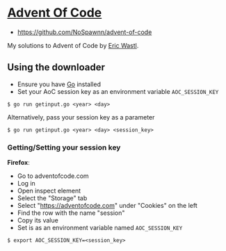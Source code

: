 # [Advent Of Code](https://adventofcode.com)

- <https://github.com/NoSpawnn/advent-of-code>

My solutions to Advent of Code by [Eric Wastl](http://was.tl/).

## Using the downloader

- Ensure you have [Go](https://go.dev/) installed
- Set your AoC session key as an environment variable `AOC_SESSION_KEY`

```shell
$ go run getinput.go <year> <day>
```

Alternatively, pass your session key as a parameter

```shell
$ go run getinput.go <year> <day> <session_key>
```

### Getting/Setting your session key

**Firefox**:

- Go to adventofcode.com
- Log in
- Open inspect element
- Select the "Storage" tab
- Select "<https://adventofcode.com>" under "Cookies" on the left
- Find the row with the name "session"
- Copy its value
- Set is as an environment variable named `AOC_SESSION_KEY`

```shell
$ export AOC_SESSION_KEY=<session_key>
```

